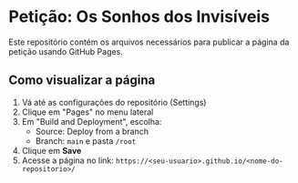 
# Petição: Os Sonhos dos Invisíveis

Este repositório contém os arquivos necessários para publicar a página da petição usando GitHub Pages.

## Como visualizar a página

1. Vá até as configurações do repositório (Settings)
2. Clique em "Pages" no menu lateral
3. Em "Build and Deployment", escolha:
   - Source: Deploy from a branch
   - Branch: `main` e pasta `/root`
4. Clique em **Save**
5. Acesse a página no link: `https://<seu-usuario>.github.io/<nome-do-repositorio>/`
